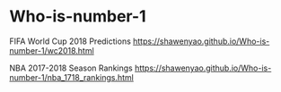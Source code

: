 # Who-is-number-1

FIFA World Cup 2018 Predictions https://shawenyao.github.io/Who-is-number-1/wc2018.html

NBA 2017-2018 Season Rankings https://shawenyao.github.io/Who-is-number-1/nba_1718_rankings.html
